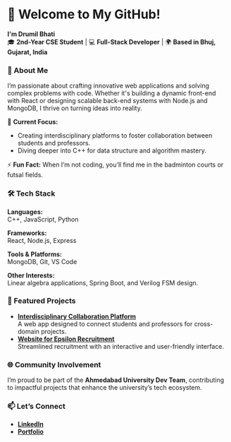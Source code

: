 # 👋 Welcome to My GitHub!  

**I'm Drumil Bhati**  
🎓 **2nd-Year CSE Student** | 💻 **Full-Stack Developer** | 🌍 **Based in Bhuj, Gujarat, India**  

### 🚀 About Me  
I’m passionate about crafting innovative web applications and solving complex problems with code. Whether it's building a dynamic front-end with React or designing scalable back-end systems with Node.js and MongoDB, I thrive on turning ideas into reality.  

🌟 **Current Focus:**  
- Creating interdisciplinary platforms to foster collaboration between students and professors.  
- Diving deeper into C++ for data structure and algorithm mastery.  

⚡ **Fun Fact:** When I’m not coding, you’ll find me in the badminton courts or futsal fields.

### 🛠️ Tech Stack  
**Languages:**  
C++, JavaScript, Python  

**Frameworks:**  
React, Node.js, Express  

**Tools & Platforms:**  
MongoDB, Git, VS Code  

**Other Interests:**  
Linear algebra applications, Spring Boot, and Verilog FSM design.  

### 🌟 Featured Projects  
- **[Interdisciplinary Collaboration Platform](#)**  
  A web app designed to connect students and professors for cross-domain projects.  
- **[Website for Epsilon Recruitment](#)**  
  Streamlined recruitment with an interactive and user-friendly interface.  

### 🌐 Community Involvement  
I’m proud to be part of the **Ahmedabad University Dev Team**, contributing to impactful projects that enhance the university’s tech ecosystem.  

### 📫 Let’s Connect  
- **[LinkedIn](https://www.linkedin.com/in/drumil-bhati/)**  
- **[Portfolio](https://drive.google.com/file/d/1_G1xmTiEDGayBesJQve8MFxb9QNKNSaG/view?usp=drive_link)**  
